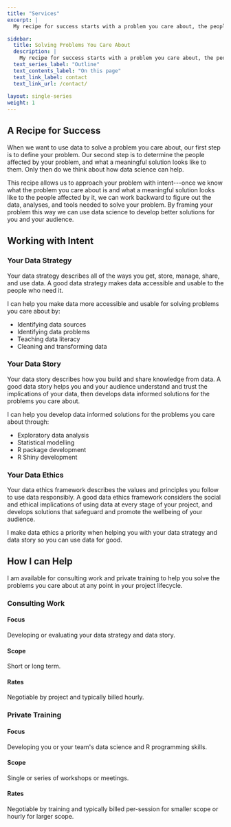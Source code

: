 ```yaml
---
title: "Services"
excerpt: |
  My recipe for success starts with a problem you care about, the people affected by it, and what a meaningful solution looks like to you and your audience. Then we think about how data science can help.

sidebar: 
  title: Solving Problems You Care About
  description: |
    My recipe for success starts with a problem you care about, the people affected by it, and what a meaningful solution looks like to you and your audience. Then we think about how data science can help.
  text_series_label: "Outline" 
  text_contents_label: "On this page"
  text_link_label: contact
  text_link_url: /contact/
  
layout: single-series
weight: 1
---
```


## A Recipe for Success

When we want to use data to solve a problem you care about, our first step is to define your problem. Our second step is to determine the people affected by your problem, and what a meaningful solution looks like to them. Only then do we think about how data science can help.

This recipe allows us to approach your problem with intent---once we know what the problem you care about is and what a meaningful solution looks like to the people affected by it, we can work backward to figure out the data, analyses, and tools needed to solve your problem. By framing your problem this way we can use data science to develop better solutions for you and your audience.

## Working with Intent

### Your Data Strategy

Your data strategy describes all of the ways you get, store, manage, share, and use data. A good data strategy makes data accessible and usable to the people who need it.

I can help you make data more accessible and usable for solving problems you care about by:

- Identifying data sources
- Identifying data problems
- Teaching data literacy
- Cleaning and transforming data

### Your Data Story

Your data story describes how you build and share knowledge from data. A good data story helps you and your audience understand and trust the implications of your data, then develops data informed solutions for the problems you care about.

I can help you develop data informed solutions for the problems you care about through:

- Exploratory data analysis
- Statistical modelling
- R package development
- R Shiny development

### Your Data Ethics

Your data ethics framework describes the values and principles you follow to use data responsibly. A good data ethics framework considers the social and ethical implications of using data at every stage of your project, and develops solutions that safeguard and promote the wellbeing of your audience.

I make data ethics a priority when helping you with your data strategy and data story so you can use data for good.

<!--
https://www.gov.uk/government/publications/data-ethics-framework

https://www150.statcan.gc.ca/n1/pub/89-20-0006/892000062021001-eng.htm

https://www.turing.ac.uk/research/publications/understanding-artificial-intelligence-ethics-and-safety
-->

## How I can Help

I am available for consulting work and private training to help you solve the problems you care about at any point in your project lifecycle.

### Consulting Work

#### Focus

Developing or evaluating your data strategy and data story.

#### Scope

Short or long term.

#### Rates

Negotiable by project and typically billed hourly.

### Private Training

#### Focus

Developing you or your team's data science and R programming skills.

#### Scope

Single or series of workshops or meetings.

#### Rates

Negotiable by training and typically billed per-session for smaller scope or hourly for larger scope.
